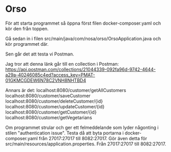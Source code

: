 # Orso

För att starta programmet så öppna först filen docker-composer.yaml och kör den från toppen.

Gå sedan in i filen src/main/java/com/nosa/orso/OrsoApplication.java och kör programmet där.

Sen går det att testa vi Postman.

Jag tror att denna länk går till en collection i Postman:
https://api.postman.com/collections/21044339-092fa96d-9742-4644-a29a-40246085c4ed?access_key=PMAT-01GKMCGDEW6N78C2VNH8NHTBD4

Annars är det:
localhost:8080/customer/getAllCustomers
localhost:8080/customer/saveCustomer
localhost:8080/customer/deleteCustomer/{id}
localhost:8080/customer/updateCustomer/{id}
localhost:8080/customer/getCustomer/{id}
localhost:8080/customer/getVegetarians

Om programmet strular och ger ett felmeddelande som lyder någonting i stilen "authentication issue".
Testa då att byta portarna i docker-composer.yaml från 27017:27017 till 8082:27017.
Gör även detta för src/main/resources/application.properties. Från 27017:27017 till 8082:27017.
